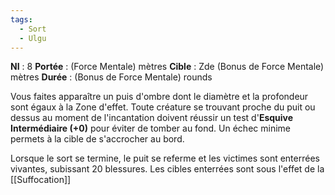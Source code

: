```yaml
---
tags:
  - Sort
  - Ulgu
---
```

**NI** : 8
**Portée** : (Force Mentale) mètres
**Cible** : Zde (Bonus de Force Mentale) mètres
**Durée** : (Bonus de Force Mentale) rounds

Vous faites apparaître un puis d'ombre dont le diamètre et la profondeur sont égaux à la Zone d'effet. Toute créature se trouvant proche du puit ou dessus au moment de l'incantation doivent réussir un test d'**Esquive Intermédiaire (+0)** pour éviter de tomber au fond. Un échec minime permets à la cible de s'accrocher au bord.

Lorsque le sort se termine, le puit se referme et les victimes sont enterrées vivantes, subissant 20 blessures. Les cibles enterrées sont sous l'effet de la [[Suffocation]]